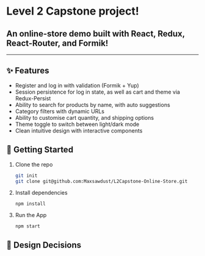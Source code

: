 # Level 2 Capstone project!

## An online-store demo built with React, Redux, React-Router, and Formik!

---

## ✨ Features

- Register and log in with validation (Formik + Yup)
- Session persistence for log in state, as well as cart and theme via Redux-Persist
- Ability to search for products by name, with auto suggestions
- Category filters with dynamic URLs
- Ability to customise cart quantity, and shipping options
- Theme toggle to switch between light/dark mode
- Clean intuitive design with interactive components

## 🚀 Getting Started

1. Clone the repo

   ```bash
   git init
   git clone git@github.com:Maxsawdust/L2Capstone-Online-Store.git
   ```

2. Install dependencies

   ```
   npm install
   ```

3. Run the App
   ```
   npm start
   ```

## 📝 Design Decisions
